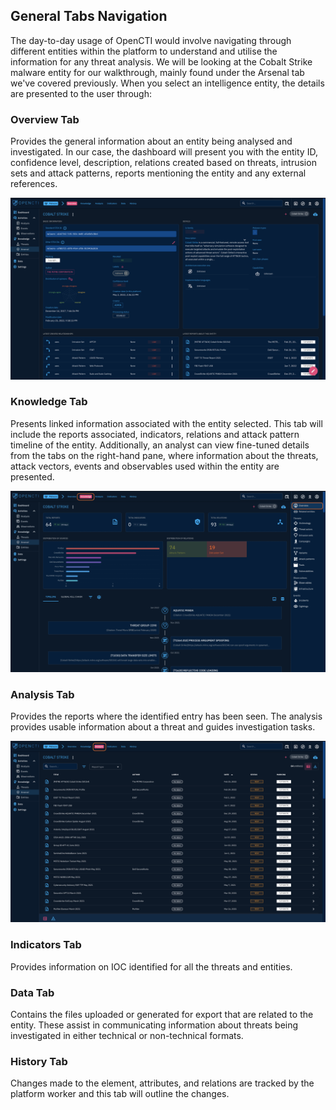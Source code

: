 ## General Tabs Navigation
The day-to-day usage of OpenCTI would involve navigating through different entities within the platform to understand and utilise the information for any threat analysis. We will be looking at the Cobalt Strike malware entity for our walkthrough, mainly found under the Arsenal tab we've covered previously. When you select an intelligence entity, the details are presented to the user through:

### Overview Tab
Provides the general information about an entity being analysed and investigated. In our case, the dashboard will present you with the entity ID, confidence level, description, relations created based on threats, intrusion sets and attack patterns, reports mentioning the entity and any external references.

<p align="center">
  <img src="https://github.com/AM1RKA/SOC-Analyst/blob/main/Cyber%20Threat%20Intellegence/OpenCTI/Images/Overview.png">
</p>

### Knowledge Tab 
Presents linked information associated with the entity selected. This tab will include the reports associated, indicators, relations and attack pattern timeline of the entity. Additionally, an analyst can view fine-tuned details from the tabs on the right-hand pane, where information about the threats, attack vectors, events and observables used within the entity are presented.

<p align="center">
  <img src="https://github.com/AM1RKA/SOC-Analyst/blob/main/Cyber%20Threat%20Intellegence/OpenCTI/Images/Knowledge.gif">
</p>

### Analysis Tab
Provides the reports where the identified entry has been seen. The analysis provides usable information about a threat and guides investigation tasks.

<p align="center">
  <img src=https://github.com/AM1RKA/SOC-Analyst/blob/main/Cyber%20Threat%20Intellegence/OpenCTI/Images/Analysis1.png>
</p>

### Indicators Tab
Provides information on IOC identified for all the threats and entities.
### Data Tab 
Contains the files uploaded or generated for export that are related to the entity. These assist in communicating information about threats being investigated in either technical or non-technical formats.
### History Tab 
Changes made to the element, attributes, and relations are tracked by the platform worker and this tab will outline the changes.
